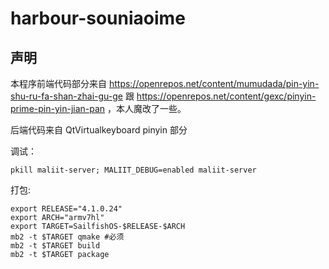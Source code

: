 # harbour-souniaoime

## 声明

本程序前端代码部分来自 https://openrepos.net/content/mumudada/pin-yin-shu-ru-fa-shan-zhai-gu-ge 跟 https://openrepos.net/content/gexc/pinyin-prime-pin-yin-jian-pan ，本人魔改了一些。

后端代码来自 QtVirtualkeyboard pinyin 部分

调试：

`pkill maliit-server; MALIIT_DEBUG=enabled maliit-server`

打包:

```
export RELEASE="4.1.0.24"
export ARCH="armv7hl"
export TARGET=SailfishOS-$RELEASE-$ARCH
mb2 -t $TARGET qmake #必须
mb2 -t $TARGET build
mb2 -t $TARGET package
```